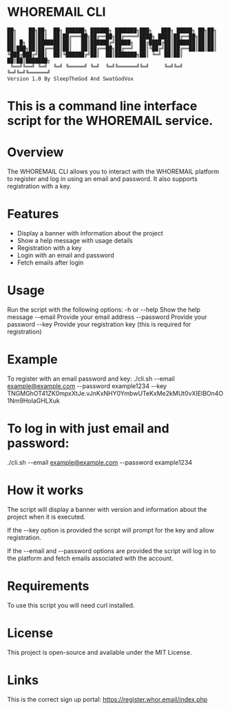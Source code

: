 # WHOREMAIL CLI
```
██╗    ██╗██╗  ██╗ ██████╗ ██████╗ ███████╗███╗   ███╗ █████╗ ██╗██╗     
██║    ██║██║  ██║██╔═══██╗██╔══██╗██╔════╝████╗ ████║██╔══██╗██║██║     
██║ █╗ ██║███████║██║   ██║██████╔╝█████╗  ██╔████╔██║███████║██║██║     
██║███╗██║██╔══██║██║   ██║██╔══██╗██╔══╝  ██║╚██╔╝██║██╔══██║██║██║     
╚███╔███╔╝██║  ██║╚██████╔╝██║  ██║███████╗██║ ╚═╝ ██║██║  ██║██║███████╗
 ╚══╝╚══╝ ╚═╝  ╚═╝ ╚═════╝ ╚═╝  ╚═╝╚══════╝╚═╝     ╚═╝╚═╝  ╚═╝╚═╝╚══════╝
Version 1.0 By SleepTheGod And SwatGodVox
```
# This is a command line interface script for the WHOREMAIL service.

# Overview
The WHOREMAIL CLI allows you to interact with the WHOREMAIL platform to register and log in using an email and password. It also supports registration with a key.

# Features
- Display a banner with information about the project
- Show a help message with usage details
- Registration with a key
- Login with an email and password
- Fetch emails after login

# Usage
Run the script with the following options:
-h or --help          Show the help message
--email                Provide your email address
--password             Provide your password
--key                  Provide your registration key (this is required for registration)

# Example
To register with an email password and key:
./cli.sh --email example@example.com --password example1234 --key TNGMGhOT41ZK0mpxXtJe.vJnKxNHY0YmbwUTeKxMe2kMUt0vXIElBOn4O1Nm9HoIaGHLXuk

# To log in with just email and password:
./cli.sh --email example@example.com --password example1234

# How it works
The script will display a banner with version and information about the project when it is executed.

If the --key option is provided the script will prompt for the key and allow registration. 

If the --email and --password options are provided the script will log in to the platform and fetch emails associated with the account.

# Requirements
To use this script you will need curl installed.

# License
This project is open-source and available under the MIT License.

# Links
This is the correct sign up portal: https://register.whor.email/index.php
